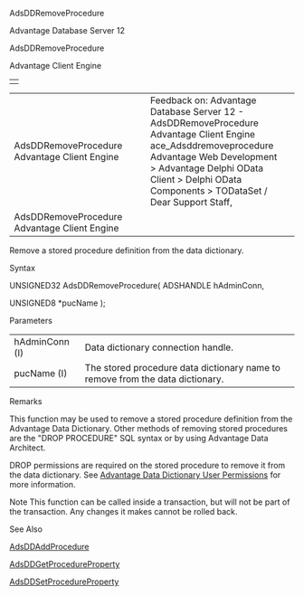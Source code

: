 AdsDDRemoveProcedure




Advantage Database Server 12  

AdsDDRemoveProcedure

Advantage Client Engine

|  |
| --- |
|  |

|  |  |  |  |  |
| --- | --- | --- | --- | --- |
| AdsDDRemoveProcedure  Advantage Client Engine |  |  | Feedback on: Advantage Database Server 12 - AdsDDRemoveProcedure Advantage Client Engine ace\_Adsddremoveprocedure Advantage Web Development > Advantage Delphi OData Client > Delphi OData Components > TODataSet / Dear Support Staff, |  |
| AdsDDRemoveProcedure  Advantage Client Engine |  |  |  |  |

Remove a stored procedure definition from the data dictionary.

Syntax

UNSIGNED32 AdsDDRemoveProcedure( ADSHANDLE hAdminConn,

UNSIGNED8 \*pucName );

Parameters

|  |  |
| --- | --- |
| hAdminConn (I) | Data dictionary connection handle. |
| pucName (I) | The stored procedure data dictionary name to remove from the data dictionary. |

Remarks

This function may be used to remove a stored procedure definition from the Advantage Data Dictionary. Other methods of removing stored procedures are the "DROP PROCEDURE" SQL syntax or by using Advantage Data Architect.

DROP permissions are required on the stored procedure to remove it from the data dictionary. See [Advantage Data Dictionary User Permissions](master_advantage_data_dictionary_user_permissions.htm) for more information.

Note This function can be called inside a transaction, but will not be part of the transaction. Any changes it makes cannot be rolled back.

See Also

[AdsDDAddProcedure](ace_adsddaddprocedure.htm)

[AdsDDGetProcedureProperty](ace_adsddgetprocedureproperty.htm)

[AdsDDSetProcedureProperty](ace_adsddsetprocedureproperty.htm)